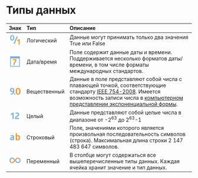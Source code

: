 # Типы данных

 | Знак | Тип | Описание |
 | :--------: | :------ | :------ |
 | ![](../media/app/icons/datatype-18/datatype-default-04.svg) | Логический | Данные могут принимать только два значения True или False |
 | ![](../media/app/icons/datatype-18/datatype-default-05.svg) | Дата/время | Поле содержит данные даты и времени. Поддерживается несколько форматов даты/времени, в том числе форматы международных стандартов. |
 | ![](../media/app/icons/datatype-18/datatype-default-03.svg) | Вещественный | Данные в поле представляют собой числа с плавающей точкой, соответствующие стандарту [IEEE 754-2008](https://ru.wikipedia.org/wiki/IEEE_754-2008). Имеется возможность записи числа в [компьютерном представлении экспоненциальной формы](https://ru.wikipedia.org/wiki/Экспоненциальная_запись). |
 | ![](../media/app/icons/datatype-18/datatype-default-02.svg) | Целый | Данные представляют собой целые числа в диапазоне от -2<sup>63</sup> до 2<sup>63</sup>-1 |
 | ![](../media/app/icons/datatype-18/datatype-default-01.svg) | Строковый | Поле, значениями которого является произвольная последовательность символов (строка). Максимальная длина строки 2 147 483 647 символов. |
 | ![](../media/app/icons/datatype-18/datatype-default-06.svg) | Переменный | В столбце могут содержаться все вышеперечисленные типы данных. Каждая ячейка хранит значение и тип данных. |

